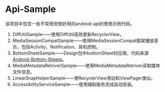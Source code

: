 # Api-Sample

该项目中包含一些不常用但很好用的android-api的使用示例代码。  

1. DiffUtilSample——使用DiffUtil高效更新RecyclerView。
2. MediaSessionCompatSample——使用MediaSessionCompat框架播放音乐，包括Activity、Notification、耳机控制。
3. BottomSheetSample——Design包中bottomSheet的应用，代码来源[Android-Bottom-Sheets](https://github.com/tutsplus/Android-BottomSheets)。
4. MediaMetadataRetriverSample——使用MediaMetadataRetriver读取媒体文件信息。
5. LinearSnapHelperSample——使RecyclerView滑动和ViewPager类似。
6. AccessibilityServiceSample——使用辅助服务完成自动安装。

